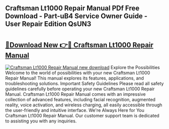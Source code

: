 ## Craftsman Lt1000 Repair Manual PDf Free Download - Part-uB4 Service Owner Guide - User Repair Edition QsUN3

# <h2><a href="http://bc44011.oget.top/?id=Craftsman+Lt1000+Repair+Manual">🔗Download New 👉🔴 Craftsman Lt1000 Repair Manual</a></h2>

[![Craftsman Lt1000 Repair Manual new download](https://i.imgur.com/5g1atiW.png)](http://bc44011.oget.top/?id=Craftsman+Lt1000+Repair+Manual)
Explore the Possibilities Welcome to the world of possibilities with your new Craftsman Lt1000 Repair Manual! This manual explores its features, applications, and troubleshooting solutions. Important Safety Guidelines Please read all safety guidelines carefully before operating your new Craftsman Lt1000 Repair Manual. Craftsman Lt1000 Repair Manual comes with an impressive collection of advanced features, including facial recognition, augmented reality, voice activation, and wireless charging, all easily accessible through the user-friendly and intuitive interface. We're Always Here for You Craftsman Lt1000 Repair Manual. Our customer support team is dedicated to assisting you with any inquiries.
